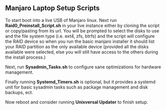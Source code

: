 ## Manjaro Laptop Setup Scripts

To start boot into a live USB of Manjaro linux. Next run **Raid0_Preinstall_Script.sh** in your live instance either by cloning the script or copy/pasting from its url. You will be prompted to select the disks to use and the file system type (i.e. ext4, zfs, btrfs) and the script will configure the RAID device so when you run the basic manjaro installer it should list your RAID partition as the only available device (provided all the disks available were selected, else you will still have access to the others during the install process.)

Next, run **Sysadmin_Tasks.sh** to configure sane optimizations for hardware management.

Finally running **Systemd_Timers.sh** is optional, but it provides a systemd unit for basic sysadmin tasks such as package management and disk backups, ect.

Now reboot and consider running **Unixversal Updater** to finish setup.
